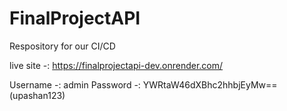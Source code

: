# FinalProjectAPI
Respository for our CI/CD 

live site -: https://finalprojectapi-dev.onrender.com/

Username -: admin
Password -: YWRtaW46dXBhc2hhbjEyMw== (upashan123)
